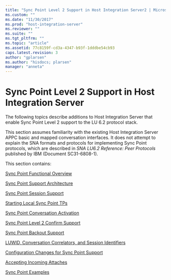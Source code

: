 ```yaml
---
title: "Sync Point Level 2 Support in Host Integration Server2 | Microsoft Docs"
ms.custom: ""
ms.date: "11/30/2017"
ms.prod: "host-integration-server"
ms.reviewer: ""
ms.suite: ""
ms.tgt_pltfrm: ""
ms.topic: "article"
ms.assetid: 77c8159f-cd3a-4347-b93f-1dddbe54cb93
caps.latest.revision: 3
author: "gplarsen"
ms.author: "hisdocs; plarsen"
manager: "anneta"
---
```

# Sync Point Level 2 Support in Host Integration Server
The following topics describe additions to Host Integration Server that enable Sync Point Level 2 support to the LU 6.2 protocol stack.  
  
 This section assumes familiarity with the existing Host Integration Server APPC basic and mapped conversation interfaces. It does not attempt to explain the SNA formats and protocols for implementing Sync Point protocols, which are described in *SNA LU6.2 Reference: Peer Protocols* published by IBM (Document SC31-6808-1).  
  
 This section contains:  
  
 [Sync Point Functional Overview](../core/sync-point-functional-overview2.md)  
  
 [Sync Point Support Architecture](../core/sync-point-support-architecture2.md)  
  
 [Sync Point Session Support](../core/sync-point-session-support2.md)  
  
 [Starting Local Sync Point TPs](../core/starting-local-sync-point-tps2.md)  
  
 [Sync Point Conversation Activation](../core/sync-point-conversation-activation2.md)  
  
 [Sync Point Level 2 Confirm Support](../core/sync-point-level-2-confirm-support1.md)  
  
 [Sync Point Backout Support](../core/sync-point-backout-support1.md)  
  
 [LUWID, Conversation Correlators, and Session Identifiers](../core/luwid-conversation-correlators-and-session-identifiers2.md)  
  
 [Configuration Changes for Sync Point Support](../core/configuration-changes-for-sync-point-support2.md)  
  
 [Accepting Incoming Attaches](../core/accepting-incoming-attaches2.md)  
  
 [Sync Point Examples](../core/sync-point-examples1.md)